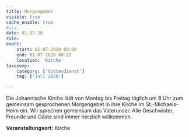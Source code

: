 ```yaml
---
title: Morgengebet
visible: true
cache_enable: true
#ics: 
date: 01-07-20
rule: 
event:
	start: 01-07-2020 08:00
	end: 01-07-2020 08:15
	location: 'Kirche'
taxonomy:
	category: ['Gottesdienst']
	tag: ['Juli 2020']

---
```

Die Johannische Kirche lädt von Montag bis Freitag täglich um 8 Uhr zum gemeinsam gesprochenen Morgengebet in ihre Kirche im St.-Michaels-Heim ein. Wir sprechen gemeinsam das Vaterunser. Alle Geschwister, Freunde und Gäste sind immer herzlich willkommen.



**Veranstaltungsort:** Kirche

